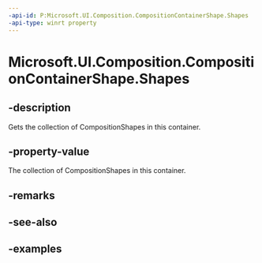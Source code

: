 ```yaml
---
-api-id: P:Microsoft.UI.Composition.CompositionContainerShape.Shapes
-api-type: winrt property
---
```


<!-- Property syntax.
public CompositionShapeCollection Shapes { get; }
-->

# Microsoft.UI.Composition.CompositionContainerShape.Shapes

## -description

Gets the collection of CompositionShapes in this container.

## -property-value

The collection of CompositionShapes in this container.

## -remarks

## -see-also

## -examples

